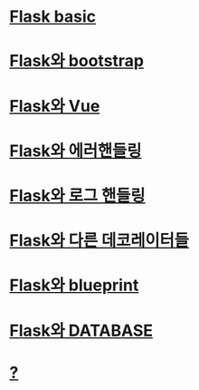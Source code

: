 # [Flask basic](./flask_test/)

# [Flask와 bootstrap](./flask_bootstrap/)

# [Flask와 Vue](./flask_vue/)

# [Flask와 에러핸들링](./flask_error_handling/)

# [Flask와 로그 핸들링](./flask_log_handling/)

# [Flask와 다른 데코레이터들](./flask_other_decorators/)

# [Flask와 blueprint](./flask_blueprint/)

# [Flask와 DATABASE](./flask_ABTest/)

# [?](./flask_ABTest_Practice/)
